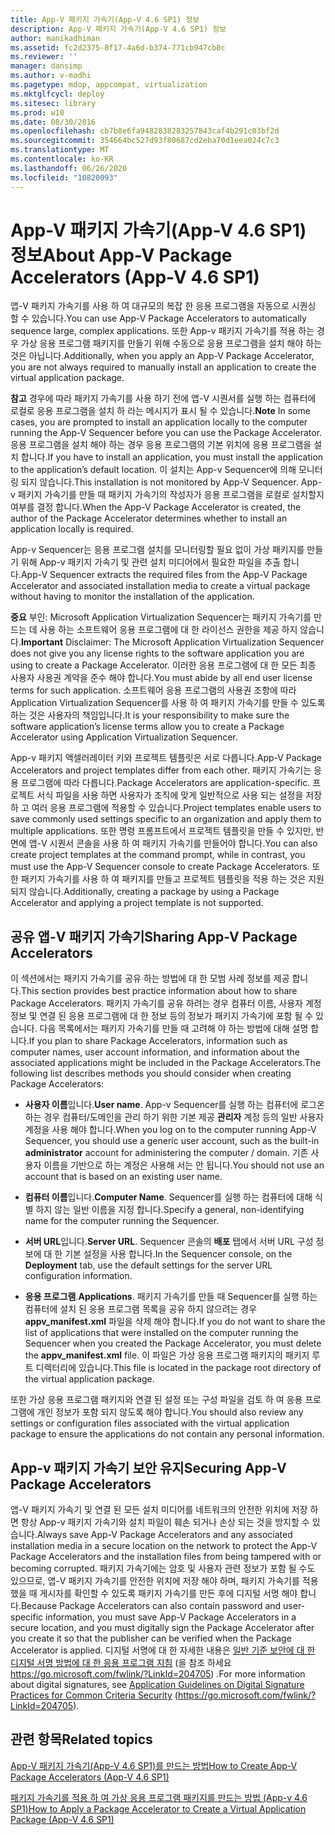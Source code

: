 ```yaml
---
title: App-V 패키지 가속기(App-V 4.6 SP1) 정보
description: App-V 패키지 가속기(App-V 4.6 SP1) 정보
author: manikadhiman
ms.assetid: fc2d2375-8f17-4a6d-b374-771cb947cb8c
ms.reviewer: ''
manager: dansimp
ms.author: v-madhi
ms.pagetype: mdop, appcompat, virtualization
ms.mktglfcycl: deploy
ms.sitesec: library
ms.prod: w10
ms.date: 08/30/2016
ms.openlocfilehash: cb7b8e6fa9482838283257843caf4b291c03bf2d
ms.sourcegitcommit: 354664bc527d93f80687cd2eba70d1eea024c7c3
ms.translationtype: MT
ms.contentlocale: ko-KR
ms.lasthandoff: 06/26/2020
ms.locfileid: "10820093"
---
```

# <span data-ttu-id="f8864-103">App-V 패키지 가속기(App-V 4.6 SP1) 정보</span><span class="sxs-lookup"><span data-stu-id="f8864-103">About App-V Package Accelerators (App-V 4.6 SP1)</span></span>


<span data-ttu-id="f8864-104">앱-V 패키지 가속기를 사용 하 여 대규모의 복잡 한 응용 프로그램을 자동으로 시퀀싱 할 수 있습니다.</span><span class="sxs-lookup"><span data-stu-id="f8864-104">You can use App-V Package Accelerators to automatically sequence large, complex applications.</span></span> <span data-ttu-id="f8864-105">또한 App-v 패키지 가속기를 적용 하는 경우 가상 응용 프로그램 패키지를 만들기 위해 수동으로 응용 프로그램을 설치 해야 하는 것은 아닙니다.</span><span class="sxs-lookup"><span data-stu-id="f8864-105">Additionally, when you apply an App-V Package Accelerator, you are not always required to manually install an application to create the virtual application package.</span></span>

<span data-ttu-id="f8864-106">**참고**  경우에 따라 패키지 가속기를 사용 하기 전에 앱-V 시퀀서를 실행 하는 컴퓨터에 로컬로 응용 프로그램을 설치 하 라는 메시지가 표시 될 수 있습니다.</span><span class="sxs-lookup"><span data-stu-id="f8864-106">**Note** In some cases, you are prompted to install an application locally to the computer running the App-V Sequencer before you can use the Package Accelerator.</span></span> <span data-ttu-id="f8864-107">응용 프로그램을 설치 해야 하는 경우 응용 프로그램의 기본 위치에 응용 프로그램을 설치 합니다.</span><span class="sxs-lookup"><span data-stu-id="f8864-107">If you have to install an application, you must install the application to the application’s default location.</span></span> <span data-ttu-id="f8864-108">이 설치는 App-v Sequencer에 의해 모니터링 되지 않습니다.</span><span class="sxs-lookup"><span data-stu-id="f8864-108">This installation is not monitored by App-V Sequencer.</span></span> <span data-ttu-id="f8864-109">App-v 패키지 가속기를 만들 때 패키지 가속기의 작성자가 응용 프로그램을 로컬로 설치할지 여부를 결정 합니다.</span><span class="sxs-lookup"><span data-stu-id="f8864-109">When the App-V Package Accelerator is created, the author of the Package Accelerator determines whether to install an application locally is required.</span></span>

 

<span data-ttu-id="f8864-110">App-v Sequencer는 응용 프로그램 설치를 모니터링할 필요 없이 가상 패키지를 만들기 위해 App-v 패키지 가속기 및 관련 설치 미디어에서 필요한 파일을 추출 합니다.</span><span class="sxs-lookup"><span data-stu-id="f8864-110">App-V Sequencer extracts the required files from the App-V Package Accelerator and associated installation media to create a virtual package without having to monitor the installation of the application.</span></span>

<span data-ttu-id="f8864-111">**중요**  부인: Microsoft Application Virtualization Sequencer는 패키지 가속기를 만드는 데 사용 하는 소프트웨어 응용 프로그램에 대 한 라이선스 권한을 제공 하지 않습니다.</span><span class="sxs-lookup"><span data-stu-id="f8864-111">**Important** Disclaimer: The Microsoft Application Virtualization Sequencer does not give you any license rights to the software application you are using to create a Package Accelerator.</span></span> <span data-ttu-id="f8864-112">이러한 응용 프로그램에 대 한 모든 최종 사용자 사용권 계약을 준수 해야 합니다.</span><span class="sxs-lookup"><span data-stu-id="f8864-112">You must abide by all end user license terms for such application.</span></span> <span data-ttu-id="f8864-113">소프트웨어 응용 프로그램의 사용권 조항에 따라 Application Virtualization Sequencer를 사용 하 여 패키지 가속기를 만들 수 있도록 하는 것은 사용자의 책임입니다.</span><span class="sxs-lookup"><span data-stu-id="f8864-113">It is your responsibility to make sure the software application’s license terms allow you to create a Package Accelerator using Application Virtualization Sequencer.</span></span>

 

<span data-ttu-id="f8864-114">App-v 패키지 액셀러레이터 키와 프로젝트 템플릿은 서로 다릅니다.</span><span class="sxs-lookup"><span data-stu-id="f8864-114">App-V Package Accelerators and project templates differ from each other.</span></span> <span data-ttu-id="f8864-115">패키지 가속기는 응용 프로그램에 따라 다릅니다.</span><span class="sxs-lookup"><span data-stu-id="f8864-115">Package Accelerators are application-specific.</span></span> <span data-ttu-id="f8864-116">프로젝트 서식 파일을 사용 하면 사용자가 조직에 맞게 일반적으로 사용 되는 설정을 저장 하 고 여러 응용 프로그램에 적용할 수 있습니다.</span><span class="sxs-lookup"><span data-stu-id="f8864-116">Project templates enable users to save commonly used settings specific to an organization and apply them to multiple applications.</span></span> <span data-ttu-id="f8864-117">또한 명령 프롬프트에서 프로젝트 템플릿을 만들 수 있지만, 반면에 앱-V 시퀀서 콘솔을 사용 하 여 패키지 가속기를 만들어야 합니다.</span><span class="sxs-lookup"><span data-stu-id="f8864-117">You can also create project templates at the command prompt, while in contrast, you must use the App-V Sequencer console to create Package Accelerators.</span></span> <span data-ttu-id="f8864-118">또한 패키지 가속기를 사용 하 여 패키지를 만들고 프로젝트 템플릿을 적용 하는 것은 지원 되지 않습니다.</span><span class="sxs-lookup"><span data-stu-id="f8864-118">Additionally, creating a package by using a Package Accelerator and applying a project template is not supported.</span></span>

## <span data-ttu-id="f8864-119">공유 앱-V 패키지 가속기</span><span class="sxs-lookup"><span data-stu-id="f8864-119">Sharing App-V Package Accelerators</span></span>


<span data-ttu-id="f8864-120">이 섹션에서는 패키지 가속기를 공유 하는 방법에 대 한 모범 사례 정보를 제공 합니다.</span><span class="sxs-lookup"><span data-stu-id="f8864-120">This section provides best practice information about how to share Package Accelerators.</span></span> <span data-ttu-id="f8864-121">패키지 가속기를 공유 하려는 경우 컴퓨터 이름, 사용자 계정 정보 및 연결 된 응용 프로그램에 대 한 정보 등의 정보가 패키지 가속기에 포함 될 수 있습니다. 다음 목록에서는 패키지 가속기를 만들 때 고려해 야 하는 방법에 대해 설명 합니다.</span><span class="sxs-lookup"><span data-stu-id="f8864-121">If you plan to share Package Accelerators, information such as computer names, user account information, and information about the associated applications might be included in the Package Accelerators.The following list describes methods you should consider when creating Package Accelerators:</span></span>

-   <span data-ttu-id="f8864-122">**사용자 이름**입니다.</span><span class="sxs-lookup"><span data-stu-id="f8864-122">**User name**.</span></span> <span data-ttu-id="f8864-123">App-v Sequencer를 실행 하는 컴퓨터에 로그온 하는 경우 컴퓨터/도메인을 관리 하기 위한 기본 제공 **관리자** 계정 등의 일반 사용자 계정을 사용 해야 합니다.</span><span class="sxs-lookup"><span data-stu-id="f8864-123">When you log on to the computer running App-V Sequencer, you should use a generic user account, such as the built-in **administrator** account for administering the computer / domain.</span></span> <span data-ttu-id="f8864-124">기존 사용자 이름을 기반으로 하는 계정은 사용해 서는 안 됩니다.</span><span class="sxs-lookup"><span data-stu-id="f8864-124">You should not use an account that is based on an existing user name.</span></span>

-   <span data-ttu-id="f8864-125">**컴퓨터 이름**입니다.</span><span class="sxs-lookup"><span data-stu-id="f8864-125">**Computer Name**.</span></span> <span data-ttu-id="f8864-126">Sequencer를 실행 하는 컴퓨터에 대해 식별 하지 않는 일반 이름을 지정 합니다.</span><span class="sxs-lookup"><span data-stu-id="f8864-126">Specify a general, non-identifying name for the computer running the Sequencer.</span></span>

-   <span data-ttu-id="f8864-127">**서버 URL**입니다.</span><span class="sxs-lookup"><span data-stu-id="f8864-127">**Server URL**.</span></span> <span data-ttu-id="f8864-128">Sequencer 콘솔의 **배포** 탭에서 서버 URL 구성 정보에 대 한 기본 설정을 사용 합니다.</span><span class="sxs-lookup"><span data-stu-id="f8864-128">In the Sequencer console, on the **Deployment** tab, use the default settings for the server URL configuration information.</span></span>

-   <span data-ttu-id="f8864-129">**응용 프로그램**.</span><span class="sxs-lookup"><span data-stu-id="f8864-129">**Applications**.</span></span> <span data-ttu-id="f8864-130">패키지 가속기를 만들 때 Sequencer를 실행 하는 컴퓨터에 설치 된 응용 프로그램 목록을 공유 하지 않으려는 경우 **appv\_manifest.xml** 파일을 삭제 해야 합니다.</span><span class="sxs-lookup"><span data-stu-id="f8864-130">If you do not want to share the list of applications that were installed on the computer running the Sequencer when you created the Package Accelerator, you must delete the **appv\_manifest.xml** file.</span></span> <span data-ttu-id="f8864-131">이 파일은 가상 응용 프로그램 패키지의 패키지 루트 디렉터리에 있습니다.</span><span class="sxs-lookup"><span data-stu-id="f8864-131">This file is located in the package root directory of the virtual application package.</span></span>

<span data-ttu-id="f8864-132">또한 가상 응용 프로그램 패키지와 연결 된 설정 또는 구성 파일을 검토 하 여 응용 프로그램에 개인 정보가 포함 되지 않도록 해야 합니다.</span><span class="sxs-lookup"><span data-stu-id="f8864-132">You should also review any settings or configuration files associated with the virtual application package to ensure the applications do not contain any personal information.</span></span>

## <span data-ttu-id="f8864-133">App-v 패키지 가속기 보안 유지</span><span class="sxs-lookup"><span data-stu-id="f8864-133">Securing App-V Package Accelerators</span></span>


<span data-ttu-id="f8864-134">앱-V 패키지 가속기 및 연결 된 모든 설치 미디어를 네트워크의 안전한 위치에 저장 하면 항상 App-v 패키지 가속기와 설치 파일이 훼손 되거나 손상 되는 것을 방지할 수 있습니다.</span><span class="sxs-lookup"><span data-stu-id="f8864-134">Always save App-V Package Accelerators and any associated installation media in a secure location on the network to protect the App-V Package Accelerators and the installation files from being tampered with or becoming corrupted.</span></span> <span data-ttu-id="f8864-135">패키지 가속기에는 암호 및 사용자 관련 정보가 포함 될 수도 있으므로, 앱-V 패키지 가속기를 안전한 위치에 저장 해야 하며, 패키지 가속기를 적용 했을 때 게시자를 확인할 수 있도록 패키지 가속기를 만든 후에 디지털 서명 해야 합니다.</span><span class="sxs-lookup"><span data-stu-id="f8864-135">Because Package Accelerators can also contain password and user-specific information, you must save App-V Package Accelerators in a secure location, and you must digitally sign the Package Accelerator after you create it so that the publisher can be verified when the Package Accelerator is applied.</span></span> <span data-ttu-id="f8864-136">디지털 서명에 대 한 자세한 내용은 [일반 기준 보안에 대 한 디지털 서명 방법에 대 한 응용 프로그램 지침](https://go.microsoft.com/fwlink/?LinkId=204705) (을 참조 하세요 https://go.microsoft.com/fwlink/?LinkId=204705) .</span><span class="sxs-lookup"><span data-stu-id="f8864-136">For more information about digital signatures, see [Application Guidelines on Digital Signature Practices for Common Criteria Security](https://go.microsoft.com/fwlink/?LinkId=204705) (https://go.microsoft.com/fwlink/?LinkId=204705).</span></span>

## <span data-ttu-id="f8864-137">관련 항목</span><span class="sxs-lookup"><span data-stu-id="f8864-137">Related topics</span></span>


[<span data-ttu-id="f8864-138">App-V 패키지 가속기(App-V 4.6 SP1)를 만드는 방법</span><span class="sxs-lookup"><span data-stu-id="f8864-138">How to Create App-V Package Accelerators (App-V 4.6 SP1)</span></span>](how-to-create-app-v-package-accelerators--app-v-46-sp1-.md)

[<span data-ttu-id="f8864-139">패키지 가속기를 적용 하 여 가상 응용 프로그램 패키지를 만드는 방법 (App-v 4.6 SP1)</span><span class="sxs-lookup"><span data-stu-id="f8864-139">How to Apply a Package Accelerator to Create a Virtual Application Package (App-V 4.6 SP1)</span></span>](how-to-apply-a-package-accelerator-to-create-a-virtual-application-package---app-v-46-sp1-.md)

 

 





